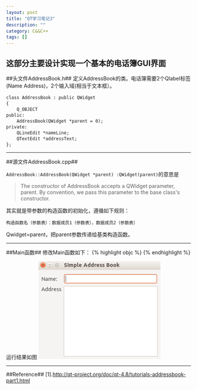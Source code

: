 ```yaml
---
layout: post
title: "QT学习笔记3"
description: ""
category: C&&C++
tags: []
---
```


这部分主要设计实现一个基本的电话簿GUI界面
---------------------------------------------------------------------
##头文件AddressBook.h##
定义AddressBook的类。电话簿需要2个Qlabel标签(Name Address)，2个输入域(相当于文本框）。

    class AddressBook : public QWidget
    {
        Q_OBJECT
    public:
        AddressBook(QWidget *parent = 0);
    private:
        QLineEdit *nameLine;
        QTextEdit *addressText;
    };




-------------------------------------------------------------------------------
##源文件AddressBook.cpp##


`AddressBook::AddressBook(QWidget *parent) :QWidget(parent)`的意思是

> The constructor of AddressBook accepts a QWidget parameter, parent. By convention, we pass this parameter to the base class's constructor.

其实就是带参数的构造函数的初始化，遵循如下规则：

`构造函数名（参数表）：数据成员1（参数表），数据成员2（参数表）`

Qwidget=parent，把parent参数传递给基类构造函数。

------------------------------------------------------------------------

##Main函数##
修改Main函数如下：
{% highlight objc %}
{% endhighlight %}

运行结果如图
![图片](/assets/images/QT3-1.png)


--------------------------------------------------------------------
##Reference##
[1].http://qt-project.org/doc/qt-4.8/tutorials-addressbook-part1.html
